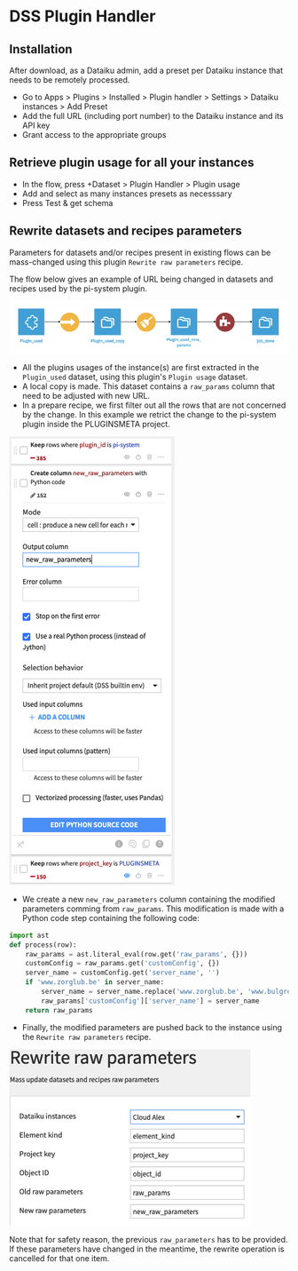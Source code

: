 # DSS Plugin Handler

## Installation

After download, as a Dataiku admin, add a preset per Dataiku instance that needs to be remotely processed. 
- Go to Apps > Plugins > Installed > Plugin handler > Settings > Dataiku instances > Add Preset
- Add the full URL (including port number) to the Dataiku instance and its API key
- Grant access to the appropriate groups

## Retrieve plugin usage for all your instances

- In the flow, press +Dataset > Plugin Handler > Plugin usage
- Add and select as many instances presets as necesssary
- Press Test & get schema

## Rewrite datasets and recipes parameters

Parameters for datasets and/or recipes present in existing flows can be mass-changed using this plugin `Rewrite raw parameters` recipe.

The flow below gives an example of URL being changed in datasets and recipes used by the pi-system plugin.

![](images/flow_to_rewrite_datasets_params.png)

- All the plugins usages of the instance(s) are first extracted in the `Plugin_used` dataset, using this plugin's `Plugin usage` dataset.
- A local copy is made. This dataset contains a `raw_params` column that need to be adjusted with new URL. 
- In a prepare recipe, we first filter out all the rows that are not concerned by the change. In this example we retrict the change to the pi-system plugin inside the PLUGINSMETA project.

![](images/prepare_steps_to_rewrite_params.png)

- We create a new `new_raw_parameters` column containing the modified parameters comming from `raw_params`. This modification is made with a Python code step containing the following code:
```python
import ast
def process(row):
    raw_params = ast.literal_eval(row.get('raw_params', {}))
    customConfig = raw_params.get('customConfig', {})
    server_name = customConfig.get('server_name', '')
    if 'www.zorglub.be' in server_name:
        server_name = server_name.replace('www.zorglub.be', 'www.bulgroz.fr')
        raw_params['customConfig']['server_name'] = server_name
    return raw_params
```

- Finally, the modified parameters are pushed back to the instance using the `Rewrite raw parameters` recipe.

![](images/rewrite_recipe_ui.png)

Note that for safety reason, the previous `raw_parameters` has to be provided. If these parameters have changed in the meantime, the rewrite operation is cancelled for that one item.
